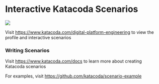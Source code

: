 # Interactive Katacoda Scenarios

[![](http://shields.katacoda.com/katacoda/digital-platform-engineering/count.svg)](https://www.katacoda.com/digital-platform-engineering "Get your profile on Katacoda.com")

Visit https://www.katacoda.com/digital-platform-engineering to view the profile and interactive scenarios

### Writing Scenarios
Visit https://www.katacoda.com/docs to learn more about creating Katacoda scenarios

For examples, visit https://github.com/katacoda/scenario-example
